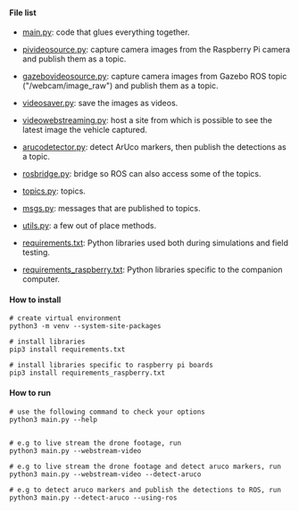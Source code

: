 #### File list

* [main.py](./main.py): code that glues everything together.

* [pivideosource.py](./pivideosource.py): capture camera images from the Raspberry Pi camera and publish them as a topic.
* [gazebovideosource.py](./gazebovideosource.py): capture camera images from Gazebo ROS topic ("/webcam/image_raw") and publish them as a topic.
* [videosaver.py](./videosaver.py): save the images as videos.
* [videowebstreaming.py](./videowebstreaming.py): host a site from which is possible to see the latest image the vehicle captured.
* [arucodetector.py](./arucodetector.py): detect ArUco markers, then publish the detections as a topic.

* [rosbridge.py](./rosbridge.py): bridge so ROS can also access some of the topics.

* [topics.py](./topics.py): topics.
* [msgs.py](./msgs.py): messages that are published to topics.
* [utils.py](./utils.py): a few out of place methods.

* [requirements.txt](./requirements.txt): Python libraries used both during simulations and field testing.
* [requirements_raspberry.txt](./requirements_raspberry.txt): Python libraries specific to the companion computer.

#### How to install

```
# create virtual environment
python3 -m venv --system-site-packages

# install libraries
pip3 install requirements.txt

# install libraries specific to raspberry pi boards
pip3 install requirements_raspberry.txt
```


#### How to run

```
# use the following command to check your options
python3 main.py --help


# e.g to live stream the drone footage, run
python3 main.py --webstream-video

# e.g to live stream the drone footage and detect aruco markers, run
python3 main.py --webstream-video --detect-aruco

# e.g to detect aruco markers and publish the detections to ROS, run
python3 main.py --detect-aruco --using-ros
```
